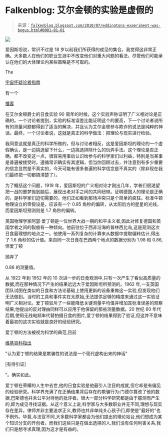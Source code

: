 <!--yml

类别: 未分类

date: 2024-05-12 21:25:53

-->

# Falkenblog: 艾尔金顿的实验是虚假的

> 来源：[`falkenblog.blogspot.com/2010/07/eddingtons-experiment-was-bogus.html#0001-01-01`](http://falkenblog.blogspot.com/2010/07/eddingtons-experiment-was-bogus.html#0001-01-01)

![](https://blogger.googleusercontent.com/img/b/R29vZ2xl/AVvXsEj0JPQ1KaqN75WavGkv3L3XDfbjQgSFNzZssSuYEx_JjP8Da1ALfROd5stw_AObbzDve8WVQGxH3sH9FZ0jODlJb1v92xSQj10vQ_DPH2Q655RM96eR7VMpN46ENXen3yeWDrMNpg/s1600/eclipse-sterling600-752634.jpg)

爱因斯坦说，常识不过是 18 岁以前我们所获得的成见的集合。我觉得这非常正确。大多数人在他们的职业生涯中不改变他们对重大问题的看法，尽管他们可能承认在他们的大体理论内某些策略是不可取的。

The

[宇宙怀疑论者指南](http://www.theskepticsguide.org/)

有一个

[播客](http://cdn3.libsyn.com/sgu5x5/SGU5x52009-06-05.mp3?nvb=20100721171303&nva=20100722172303&t=097a120d76a20fc735fc9)

在艾尔金顿爵士的日食实验 90 周年的时候，这个实验声称证明了广义相对论是正确的。一个讨论者提到，实验的标准误差比能证明这个的要高，下一个讨论者说所有的测量问题都得到了适当的解决，并且认为艾尔金顿参与欺诈的说法是纯粹的神话。最终，一个讨论者说，这就是真正的科学做法：把理论与现实进行检验。

我同意这就是真正的科学所做的，但与讨论者相反，这是爱因斯坦的理论的一个虚假确认，是一边挑选留下什么，一边挑选排除什么的玩弄手法。这个理论是否正确，都不改变这一点，很容易用事后认识给参与的科学家们以利益，特别是当某事是普遍被接受时。遵循常识确实有其逻辑，但当你回顾过去，并注意到有多少重要的信念显然是不真实的，今天可能有很多普遍的科学信念是不真实的（除非现在我们最终把一切都搞清楚了）。

为了概括这个问题，1919 年，爱因斯坦的广义相对论才刚出几年，学者们很渴望把一战的噩梦抛到脑后，展现出老对手之间的共同纽带。证明德国人的理论是正确的，是科学家们迫切需要的，他们正如看到那场冲突只是个简单的疯狂。标准牛顿物理设立的零假设是，应该有一个 0.85 角秒的偏转，从太阳后方的星星的光线，而爱因斯坦预测则是 1.7 角秒的偏转。

英国物理学家阿瑟·爱丁顿是一位世界大战一期的和平主义者,因此对修复德国和英国学者之间的裂痕有一种倾向。他前往位于西非沿海的普林西比岛,这是观测这次日食最理想的地点之一。他使用一系列复杂的计算来从数据中提取偏转估计,得出了 1.6 角秒的估计值。来自同一次日食在巴西两个地点的数据分别为 1.98 和 0.86,但爱丁顿

抛弃了

0.86 的测量值。

从 1922 年到 1952 年的 10 次进一步的日食观测中,只有一次产生了看似高质量的数据,而在那种情况下产生的结果远远大于爱因斯坦所预测的。1962 年,一支英国团队试图在类似的日食和方法论基础上使用更新的设备重做这一实验,但发现他们无法做到。当时的工具和事件实在太原始,无法提供足够的精度来通过这一实验证明广义相对论。爱丁顿驳斥了一些能降低关键测量平均值并增加其标准误差的观察结果,他提出的反对理由同样可以应用于他保留的那些测量数据。20 世纪 60 年代后期,使用无线电频率代替拍摄日食的图片,爱丁顿的结果得到了验证,但这并不意味着最初的这次实验就是良好的经验研究。

爱丁顿的方法被视为科学的典范,目前

[维基百科指出](http://en.wikipedia.org/wiki/Arthur_Stanley_Eddington)

"认为爱丁顿的结果是欺骗性的说法是一个现代虚构出来的神话"

[有待引证]

"。确实如此。

爱丁顿在荣耀的人生中去世,他的日食实验是他最引人注目的成就,但它却是有偏见的经验研究。科学界充满了在正确结果背后存在的欺骗行为:门德尔篡改了他的数据,巴斯德也并未公平对待他的批评者。很大一部分科学研究都是由于臆测而产生的,即为成见寻找证据。从这个意义上说,科学家与大多数职业并无不同,理想与现实存在差异。律师并非主要追求正义,教师也并非单纯关心孩子们,即使是"最好的"也不例外。毕竟,与法官不同,大多数科学家都会为他们提出的理论站台,他们想成为某个知识分支的开创者。而我们这些只是在做出选择的人,我们没有任何利害关系,我们只是想寻求真理,因为这才是有益的。

